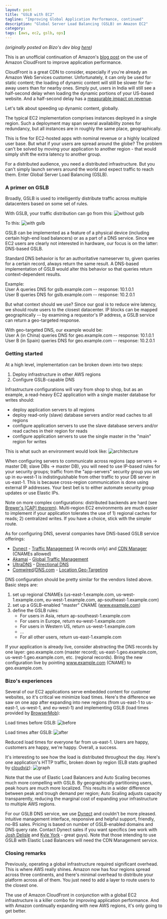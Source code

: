 ```yaml
---
layout: post
title: "GSLB with EC2"
tagline: "Improving Global Application Performance, continued"
description: "Global Server Load Balancing (GSLB) on Amazon EC2"
category: 
tags: [aws, ec2, gslb, ops]
---
```


*(originally posted on Bizo's dev blog [here](http://dev.bizo.com/2010/05/improving-global-application.html))*

This is an unofficial continuation of Amazon's [blog post](http://aws.typepad.com/aws/2010/05/improving-global-application-performance.html) on the use of Amazon CloudFront to improve application performance.

CloudFront is a great CDN to consider, especially if you're already an Amazon Web Services customer. Unfortunately, it can only be used for static content; the loading of dynamic content will still be slower for far-away users than for nearby ones. Simply put, users in India will still see a half-second delay when loading the dynamic portions of your US-based website. And a half-second delay has a [measurable impact on revenue](http://glinden.blogspot.com/2006/11/marissa-mayer-at-web-20.html).

Let's talk about speeding up dynamic content, globally.

The typical EC2 implementation comprises instances deployed in a single region. Such a deployment may span several availability zones for redundancy, but all instances are in roughly the same place, geographically.

This is fine for EC2-hosted apps with nominal revenue or a highly localized user base. But what if your users are spread around the globe? The problem can't be solved by moving your application to another region - that would simply shift the extra latency to another group.

For a distributed audience, you need a distributed infrastructure. But you can't simply launch servers around the world and expect traffic to reach them. Enter Global Server Load Balancing (GSLB).

### A primer on GSLB
Broadly, GSLB is used to intelligently distribute traffic across multiple datacenters based on some set of rules.

With GSLB, your traffic distribution can go from this:
![without gslb](/img/gslb-map-without_gslb.gif)

To this:
![with gslb](/img/gslb-map-with_gslb.gif)

GSLB can be implemented as a feature of a physical device (including certain high-end load balancers) or as a part of a DNS service. Since we EC2 users are clearly not interested in hardware, our focus is on the latter: DNS-based GSLB.

Standard DNS behavior is for an authoritative nameserver to, given queries for a certain record, always return the same result. A DNS-based implementation of GSLB would alter this behavior so that queries return context-dependent results.

Example:  
User A queries DNS for gslb.example.com -- response: 10.1.0.1  
User B queries DNS for gslb.example.com -- response: 10.2.0.1

But what context should we use? Since our goal is to reduce wire latency, we should route users to the closest datacenter. IP blocks can be mapped geographically -- by examining a requestor's IP address, a GSLB service can return a geo-targeted response.

With geo-targeted DNS, our example would be:  
User A (in China) queries DNS for geo.example.com -- response: 10.1.0.1  
User B (in Spain) queries DNS for geo.example.com -- response: 10.2.0.1

### Getting started
At a high level, implementation can be broken down into two steps:
1. Deploy infrastructure in other AWS regions
2. Configure GSLB-capable DNS

Infrastructure configurations will vary from shop to shop, but as an example, a read-heavy EC2 application with a single master database for writes should:
- deploy application servers to all regions
- deploy read-only (slave) database servers and/or read caches to all regions
- configure application servers to use the slave database servers and/or read caches in their region for reads 
- configure application servers to use the single master in the "main" region for writes

This is what such an environment would look like:
![architecture](/img/gslb-architecture.gif)

When configuring servers to communicate across regions (app servers -> master DB; slave DBs -> master DB), you will need to use IP-based rules for your security groups; traffic from the "app-servers" security group you set up in eu-west-1 is indistinguishable from other traffic to your DB server in us-east-1. This is because cross-region communication is done using external IP addresses. Your best bet is to either automate security group updates or use Elastic IPs.

Note on more complex configurations: distributed backends are hard (see [Brewer's \[CAP\] theorem](http://en.wikipedia.org/wiki/CAP_theorem)). Multi-region EC2 environments are much easier to implement if your application tolerates the use of 1) regional caches for reads; 2) centralized writes. If you have a choice, stick with the simpler route.

As for configuring DNS, several companies have DNS-based GSLB service offerings:
- [Dynect](http://dyn.com/dynect) - [Traffic Management](http://dyn.com/dynect-traffic-management) (A records only) and [CDN Manager](http://dyn.com/dynect-cdn-manager) (CNAMEs allowed)
- [Akamai](http://www.akamai.com/) - [Global Traffic Management](http://www.akamai.com/html/technology/products/gtm.html)
- [UltraDNS](http://www.ultradns.com/) - [Directional DNS](http://www.ultradns.com/solutions/directionaldns.html)
- [Comwired](http://comwired.com/)/[DNS.com](http://www.dns.com/) - [Location Geo-Targeting](http://www.dns.com/location/)

DNS configuration should be pretty similar for the vendors listed above. Basic steps are:
1. set up regional CNAMEs (us-east-1.example.com, us-west-1.example.com, eu-west-1.example.com, ap-southeast-1.example.com)
2. set up a GSLB-enabled "master" CNAME (www.example.com)
3. define the GSLB rules:
   - For users in Asia, return ap-southeast-1.example.com
   - For users in Europe, return eu-west-1.example.com
   - For users in Western US, return us-west-1.example.com
   - ...
   - For all other users, return us-east-1.example.com

If your application is already live, consider abstracting the DNS records by one layer: geo.example.com (master record); us-east-1.geo.example.com, us-west-1.geo.example.com, etc. (regional records). Bring the new configuration live by pointing www.example.com (CNAME) to geo.example.com.

### Bizo's experiences
Several of our EC2 applications serve embedded content for customer websites, so it's critical we minimize load times. Here's the difference we saw on one app after expanding into new regions (from us-east-1 to us-east-1, us-west-1, and eu-west-1) and implementing GSLB (load times provided by [BrowserMob](http://browsermob.com/)):

Load times before GSLB:
![before](/img/gslb-response-before.png)

Load times after GSLB:
![after](/img/gslb-response-before.png)

Reduced load times for everyone far from us-east-1. Users are happy, customers are happy, we're happy. Overall, a success.

It's interesting to see how the load is distributed throughout the day. Here's one application's HTTP traffic, broken down by region (ELB stats graphed by [cloudviz](https://github.com/mbabineau/cloudviz)):
![graph](/img/gslb-stats.png)

Note that the use of Elastic Load Balancers and Auto Scaling becomes much more compelling with GSLB. By geographically partitioning users, peak hours are much more localized. This results in a wider difference between peak and trough demand per region; Auto Scaling adjusts capacity transparently, reducing the marginal cost of expanding your infrastructure to multiple AWS regions.

For our GSLB DNS service, we use [Dynect](http://dyn.com/dynectsales) and couldn't be more pleased. Intuitive management interface, responsive and helpful support, friendly, no-BS sales. Pricing is based on number of GSLB-enabled domains and DNS query rate. Contact Dynect sales if you want specifics (we work with [Josh Delisle](http://twitter.com/jadelisle) and [Kyle York](https://twitter.com/kyork20) - great guys). Note that those intending to use GSLB with Elastic Load Balancers will need the CDN Management service.

### Closing remarks
Previously, operating a global infrastructure required significant overhead. This is where AWS really shines. Amazon now has four regions spread across three continents, and there's minimal overhead to distribute your platform across all of them. You just need to add a layer to route users to the closest one.

The use of Amazon CloudFront in conjunction with a global EC2 infrastructure is a killer combo for improving application performance. And with Amazon continually expanding with new AWS regions, it's only going to get better.
